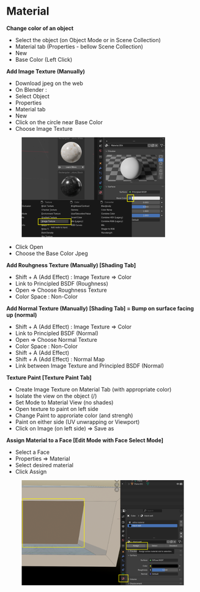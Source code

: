 # Material

**Change color of an object**

* Select the object (on Object Mode or in Scene Collection)
* Material tab (Properties - bellow Scene Collection)
* New
* Base Color (Left Click)

**Add Image Texture (Manually)**

* Download jpeg on the web
* On  Blender :&#x20;
* Select Object
* Properties&#x20;
* Material tab
* New
* Click on the circle near Base Color
* Choose Image Texture

<figure><img src="../.gitbook/assets/image (10).png" alt="" width="375"><figcaption></figcaption></figure>

* Click Open
* Choose the Base Color Jpeg

**Add Rouhgness Texture (Manually) \[Shading Tab]**

* Shift + A (Add Effect) : Image Texture ⇒ Color
* Link to Principled BSDF (Roughness)
* Open ⇒ Choose Roughness Texture
* Color Space : Non-Color

**Add Normal Texture (Manually) \[Shading Tab] = Bump on surface facing up (normal)**

* Shift + A (Add Effect) : Image Texture ⇒ Color
* Link to Principled BSDF (Normal)
* Open ⇒ Choose Normal Texture
* Color Space : Non-Color
* Shift + A (Add Effect)
* Shift + A (Add Effect) : Normal Map
* Link between Image Texture and Principled BSDF (Normal)

**Texture Paint  \[Texture Paint Tab]**

* Create Image Texture on Material Tab (with appropriate color)
* Isolate the view on the object (/)
* Set Mode to Material View (no shades)
* Open texture to paint on left side
* Change Paint to approriate color (and strengh)
* Paint on either side (UV unwrapping or Viewport)
* Click on Image (on left side) ⇒ Save as

**Assign Material to a Face  \[Edit Mode with Face Select Mode]**

* Select a Face
* Properties ⇒ Material
* Select desired material
* Click Assign

<figure><img src="../.gitbook/assets/image (1) (1) (1) (1).png" alt="" width="563"><figcaption></figcaption></figure>
